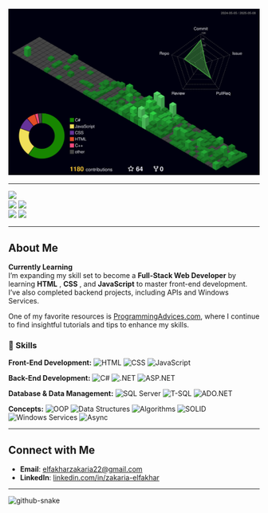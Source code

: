 <!-- ### 🧱 GitHub 3D Contribution Visuals

| Theme                  | Preview |
|------------------------|---------|
| 🟩 Green               | ![Green](./profile-3d-contrib/profile-green.svg) |
| 🟢 Green Animated      | ![Green Animated](./profile-3d-contrib/profile-green-animate.svg) |
| 🧱 GitBlock            | ![GitBlock](./profile-3d-contrib/profile-gitblock.svg) |
| 🌃 Night View          | ![Night View](./profile-3d-contrib/profile-night-view.svg) |
| 🌌 Night Green         | ![Night Green](./profile-3d-contrib/profile-night-green.svg) |
| 🌈 Night Rainbow       | ![Night Rainbow](./profile-3d-contrib/profile-night-rainbow.svg) |
| 🌼 Season              | ![Season](./profile-3d-contrib/profile-season.svg) |
| 🌸 Season Animated     | ![Season Animated](./profile-3d-contrib/profile-season-animate.svg) |
| 🌞 South Season        | ![South Season](./profile-3d-contrib/profile-south-season.svg) |
| 🌴 South Season Animated| ![South Season Animated](./profile-3d-contrib/profile-south-season-animate.svg) | -->

![Night Green](./profile-3d-contrib/profile-night-green.svg)

---
  ![](http://github-profile-summary-cards.vercel.app/api/cards/profile-details?username=ZakaDev22&theme=darcula) 
  <br>
  ![](http://github-profile-summary-cards.vercel.app/api/cards/repos-per-language?username=ZakaDev22&theme=darcula) 
  ![](http://github-profile-summary-cards.vercel.app/api/cards/most-commit-language?username=ZakaDev22&theme=darcula)
  <br> 
  ![](http://github-profile-summary-cards.vercel.app/api/cards/stats?username=ZakaDev22&theme=darcula)
  ![](http://github-profile-summary-cards.vercel.app/api/cards/productive-time?username=ZakaDev22&theme=darcula&utcOffset=1) 

---
## About Me  

**Currently Learning**  
I’m expanding my skill set to become a **Full-Stack Web Developer** by learning **HTML** , **CSS** , and **JavaScript**  to master front-end development. I’ve also completed backend projects, including APIs and Windows Services.

One of my favorite resources is [ProgrammingAdvices.com](https://programmingadvices.com), where I continue to find insightful tutorials and tips to enhance my skills.  

### 🚀 Skills

**Front-End Development:**
![HTML](https://img.shields.io/badge/-HTML5-E34F26?style=flat&logo=html5&logoColor=white)
![CSS](https://img.shields.io/badge/-CSS3-1572B6?style=flat&logo=css3)
![JavaScript](https://img.shields.io/badge/-JavaScript-F7DF1E?style=flat&logo=javascript&logoColor=black)

**Back-End Development:**
![C#](https://img.shields.io/badge/-CSharp-239120?style=flat&logo=c-sharp&logoColor=white)
![.NET](https://img.shields.io/badge/-.NET-512BD4?style=flat&logo=dotnet&logoColor=white)
![ASP.NET](https://img.shields.io/badge/-ASP.NET_Core-5C2D91?style=flat&logo=dotnet)

**Database & Data Management:**
![SQL Server](https://img.shields.io/badge/-SQL_Server-CC2927?style=flat&logo=microsoftsqlserver&logoColor=white)
![T-SQL](https://img.shields.io/badge/-T--SQL-00758F?style=flat)
![ADO.NET](https://img.shields.io/badge/-ADO.NET-512BD4?style=flat&logo=dotnet&logoColor=white)

**Concepts:**
![OOP](https://img.shields.io/badge/-OOP-007ACC?style=flat)
![Data Structures](https://img.shields.io/badge/-Data_Structures-1E90FF?style=flat)
![Algorithms](https://img.shields.io/badge/-Algorithms-FFA500?style=flat)
![SOLID](https://img.shields.io/badge/-SOLID_Principles-FF6347?style=flat)
![Windows Services](https://img.shields.io/badge/-Windows_Services-0078D7?style=flat)
![Async](https://img.shields.io/badge/-Async_Programming-6A5ACD?style=flat)


---

## Connect with Me  

- **Email**: [elfakharzakaria22@gmail.com](mailto:elfakharzakaria22@gmail.com)  
- **LinkedIn**: [linkedin.com/in/zakaria-elfakhar](https://linkedin.com/in/zakaria-elfakhar)  
---
<picture>
  <source media="(prefers-color-scheme: dark)" srcset="https://raw.githubusercontent.com/ZakaDev22/ZakaDev22/output/github-snake-dark.svg" />
  <source media="(prefers-color-scheme: light)" srcset="https://raw.githubusercontent.com/ZakaDev22/ZakaDev22/output/github-snake.svg" />
  <img alt="github-snake" src="https://raw.githubusercontent.com/tobiasmeyhoefer/tobiasmeyhoefer/output/github-snake.svg" />
</picture>
